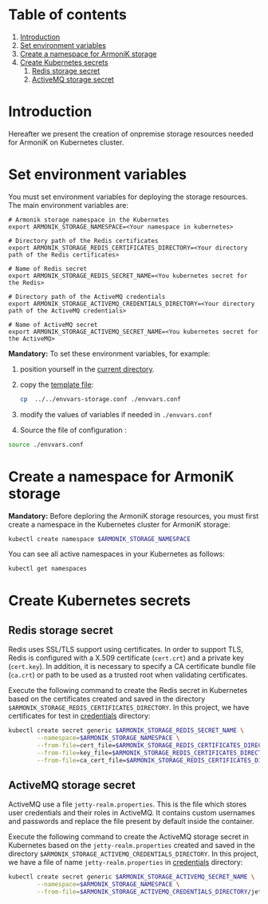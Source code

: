 # Table of contents

1. [Introduction](#introduction)
2. [Set environment variables](#set-environment-variables)
3. [Create a namespace for ArmoniK storage](#create-a-namespace-for-armonik-storage)
4. [Create Kubernetes secrets](#create-kubernetes-secrets)
    1. [Redis storage secret](#redis-storage-secret)
    2. [ActiveMQ storage secret](#activemq-storage-secret)

# Introduction

Hereafter we present the creation of onpremise storage resources needed for ArmoniK on Kubernetes cluster.

# Set environment variables

You must set environment variables for deploying the storage resources. The main environment variables are:

```buildoutcfg
# Armonik storage namespace in the Kubernetes
export ARMONIK_STORAGE_NAMESPACE=<Your namespace in kubernetes>

# Directory path of the Redis certificates
export ARMONIK_STORAGE_REDIS_CERTIFICATES_DIRECTORY=<Your directory path of the Redis certificates>
    
# Name of Redis secret
export ARMONIK_STORAGE_REDIS_SECRET_NAME=<You kubernetes secret for the Redis>

# Directory path of the ActiveMQ credentials
export ARMONIK_STORAGE_ACTIVEMQ_CREDENTIALS_DIRECTORY=<Your directory path of the ActiveMQ credentials>
    
# Name of ActiveMQ secret
export ARMONIK_STORAGE_ACTIVEMQ_SECRET_NAME=<You kubernetes secret for the ActiveMQ>
```

**Mandatory:** To set these environment variables, for example:

1. position yourself in the [current directory](.).

2. copy the [template file](../../utils/envvars-storage.conf):

    ```bash
    cp  ../../envvars-storage.conf ./envvars.conf
    ```

3. modify the values of variables if needed in `./envvars.conf`

4. Source the file of configuration :

```bash
source ./envvars.conf
```

# Create a namespace for ArmoniK storage

**Mandatory:** Before deploring the ArmoniK storage resources, you must first create a namespace in the Kubernetes
cluster for ArmoniK storage:

```bash
kubectl create namespace $ARMONIK_STORAGE_NAMESPACE
```

You can see all active namespaces in your Kubernetes as follows:

```bash
kubectl get namespaces
```

# Create Kubernetes secrets

## Redis storage secret

Redis uses SSL/TLS support using certificates. In order to support TLS, Redis is configured with a X.509
certificate (`cert.crt`) and a private key (`cert.key`). In addition, it is necessary to specify a CA certificate bundle
file (`ca.crt`) or path to be used as a trusted root when validating certificates.

Execute the following command to create the Redis secret in Kubernetes based on the certificates created and saved in
the directory `$ARMONIK_STORAGE_REDIS_CERTIFICATES_DIRECTORY`. In this project, we have certificates for test
in [credentials](../../credentials) directory:

```bash
kubectl create secret generic $ARMONIK_STORAGE_REDIS_SECRET_NAME \
        --namespace=$ARMONIK_STORAGE_NAMESPACE \
        --from-file=cert_file=$ARMONIK_STORAGE_REDIS_CERTIFICATES_DIRECTORY/cert.crt \
        --from-file=key_file=$ARMONIK_STORAGE_REDIS_CERTIFICATES_DIRECTORY/cert.key \
        --from-file=ca_cert_file=$ARMONIK_STORAGE_REDIS_CERTIFICATES_DIRECTORY/ca.crt
```

## ActiveMQ storage secret

ActiveMQ use a file `jetty-realm.properties`. This is the file which stores user credentials and their roles in
ActiveMQ. It contains custom usernames and passwords and replace the file present by default inside the container.

Execute the following command to create the ActiveMQ storage secret in Kubernetes based on the `jetty-realm.properties`
created and saved in the directory `$ARMONIK_STORAGE_ACTIVEMQ_CREDENTIALS_DIRECTORY`. In this project, we have a file of
name `jetty-realm.properties` in [credentials](../../credentials) directory:

```bash
kubectl create secret generic $ARMONIK_STORAGE_ACTIVEMQ_SECRET_NAME \
        --namespace=$ARMONIK_STORAGE_NAMESPACE \
        --from-file=$ARMONIK_STORAGE_ACTIVEMQ_CREDENTIALS_DIRECTORY/jetty-realm.properties
```